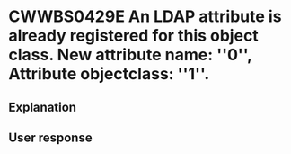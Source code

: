 # CWWBS0429E An LDAP attribute is already registered for this object class. New attribute name: ''0'', Attribute objectclass: ''1''.

## Explanation

## User response